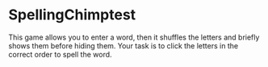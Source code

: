 # SpellingChimptest
This game allows you to enter a word, then it shuffles the letters and briefly shows them before hiding them. Your task is to click the letters in the correct order to spell the word.